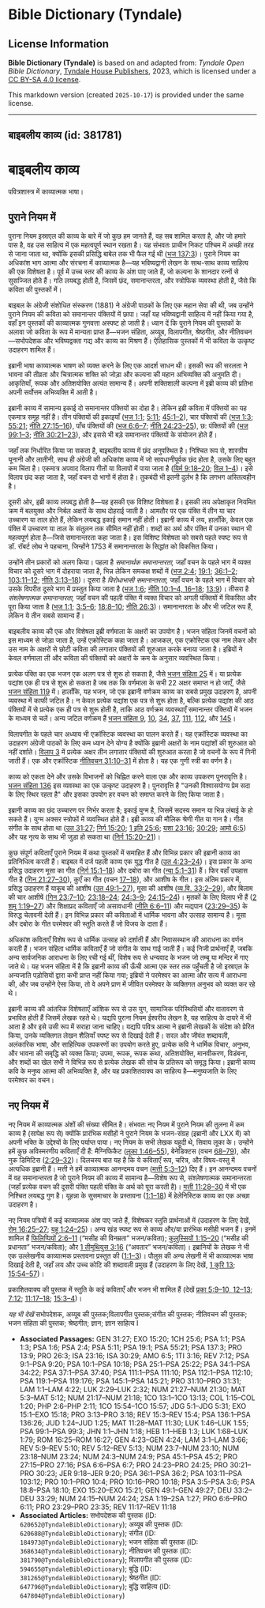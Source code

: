 # Bible Dictionary (Tyndale)

## License Information

**Bible Dictionary (Tyndale)** is based on and adapted from: _Tyndale Open Bible Dictionary_, [Tyndale House Publishers](https://tyndaleopenresources.com/), 2023, which is licensed under a [CC BY-SA 4.0 license](https://creativecommons.org/licenses/by-sa/4.0/legalcode.en).

This markdown version (created `2025-10-17`) is provided under the same license.



--------------------------------

## बाइबलीय काव्य (id: 381781)

बाइबलीय काव्य
=============

पवित्रशास्त्र में काव्यात्मक भाषा।

पुराने नियम में
---------------

पुराना नियम इस्राएल की काव्य के बारे में जो कुछ हम जानते हैं, वह सब शामिल करता है, और जो हमारे पास है, वह उस साहित्य में एक महत्वपूर्ण स्थान रखता है। यह संभवतः प्राचीन निकट पश्चिम में अच्छी तरह से जाना जाता था, क्योंकि इसकी प्रसिद्धि बाबेल तक भी फैल गई थी ([भज 137:3](https://ref.ly/Ps137:3))। पुराने नियम का अधिकांश भाग आत्मा और संरचना में काव्यात्मक है—यह भविष्यद्वानी लेखन के साथ\-साथ काव्य साहित्य की एक विशेषता है। पूर्व में उच्च स्तर की काव्य के अंश पाए जाते हैं, जो कल्पना के शानदार रत्नों से सुसज्जित होते हैं। गति लयबद्ध होती है, जिसमें छंद, समानान्तरता, और स्त्रोफिक व्यवस्था होती है, जैसे कि कविता की पुस्तकों में।

बाइबल के अंग्रेजी संशोधित संस्करण (1881\) ने अंग्रेजी पाठकों के लिए एक महान सेवा की थी, जब उन्होंने पुराने नियम की कविता को समानान्तर पंक्तियों में छापा। जहाँ यह भविष्यद्वानी साहित्य में नहीं किया गया है, वहाँ इन पुस्तकों की काव्यात्मक गुणवत्ता अस्पष्ट हो जाती है। ध्यान दें कि पुराने नियम की पुस्तकों के अलावा जो कविता के रूप में मान्यता प्राप्त हैं—भजन संहिता, अय्यूब, विलापगीत, श्रेष्ठगीत, और नीतिवचन—सभोपदेशक और भविष्यद्वक्ता गद्य और काव्य का मिश्रण हैं। ऐतिहासिक पुस्तकों में भी कविता के उत्कृष्ट उदाहरण शामिल हैं।

इब्रानी भाषा काव्यात्मक भाषण को व्यक्त करने के लिए एक आदर्श साधन थी। इसकी रूप की सरलता ने भावना की तीव्रता और चित्रात्मक शक्ति को जोड़ा और कल्पना की महान अभिव्यक्ति की अनुमति दी। आकृतियाँ, रूपक और अतिशयोक्ति अत्यंत सामान्य हैं। अपनी शक्तिशाली कल्पना में इब्री काव्य की प्रतिभा अपनी सर्वोत्तम अभिव्यक्ति में आती है।

इब्रानी काव्य में सामान्य इकाई दो समानान्तर पंक्तियों का दोहा है। लेकिन इब्री कविता में पंक्तियों का यह एकमात्र समूह नहीं है। तीन पंक्तियों की इकाइयाँ ([भज 1:1](https://ref.ly/Ps1:1); [5:11](https://ref.ly/Ps5:11); [45:1–2](https://ref.ly/Ps45:1-Ps45:2)), चार पंक्तियों की ([भज 1:3](https://ref.ly/Ps1:3); [55:21](https://ref.ly/Ps55:21); [नीति 27:15–16](https://ref.ly/Prov27:15-Prov27:16)), पाँच पंक्तियों की ([भज 6:6–7](https://ref.ly/Ps6:6-Ps6:7); [नीति 24:23–25](https://ref.ly/Prov24:23-Prov24:25)), छ: पंक्तियों की ([भज 99:1–3](https://ref.ly/Ps99:1-Ps99:3); [नीति 30:21–23](https://ref.ly/Prov30:21-Prov30:23)), और इससे भी बड़े समानान्तर पंक्तियों के संयोजन होते हैं। 

जहाँ तक निर्धारित किया जा सकता है, बाइबलीय काव्य में छंद अनुपस्थित है। निश्चित रूप से, शास्त्रीय यूनानी और लातीनी, साथ ही अंग्रेजी की अधिकांश काव्य में जो सावधानीपूर्वक छंद होता है, उसके लिए बहुत कम चिंता है। एकमात्र अपवाद विलाप गीतों या विलापों में पाया जाता है ([यिर्म 9:18–20](https://ref.ly/Jer9:18-Jer9:20); [विल 1–4](https://ref.ly/Lam1:1-Lam4:22))। इसे विलाप छंद कहा जाता है, जहाँ वचन दो भागों में होता है। तुकबंदी भी इतनी दुर्लभ है कि लगभग अस्तित्वहीन है।

दूसरी ओर, इब्री काव्य लयबद्ध होती है—यह इसकी एक विशिष्ट विशेषता है। इसकी लय अपेक्षाकृत नियमित क्रम में बलयुक्त और निर्बल अक्षरों के साथ दोहराई जाती है। आमतौर पर एक पंक्ति में तीन या चार उच्चारण या ताल होते हैं, लेकिन लयबद्ध इकाई समान नहीं होती। इब्रानी काव्य में लय, हालाँकि, केवल एक पंक्ति में उच्चारण या ताल के संतुलन तक सीमित नहीं होती। शब्दों का अर्थ और पंक्ति में उनका स्थान भी महत्वपूर्ण होता है—जिसे समानान्तरता कहा जाता है। इस विशिष्ट विशेषता को सबसे पहले स्पष्ट रूप से डॉ. रॉबर्ट लोथ ने पहचाना, जिन्होंने 1753 में समानान्तरता के सिद्धांत को विकसित किया।

उन्होंने तीन प्रकारों को अलग किया। पहला है *समानार्थक समानान्तरता,* जहाँ वचन के पहले भाग में व्यक्त विचार को दूसरे भाग में दोहराया जाता है, भिन्न लेकिन समकक्ष शब्दों में ([भज 2:4](https://ref.ly/Ps2:4); [19:1](https://ref.ly/Ps19:1); [36:1–2](https://ref.ly/Ps36:1-Ps36:2); [103:11–12](https://ref.ly/Ps103:11-Ps103:12); [नीति 3:13–18](https://ref.ly/Prov3:13-Prov3:18))। दूसरा है *विरोधाभासी समानान्तरता,* जहाँ वचन के पहले भाग में विचार को उसके विपरीत दूसरे भाग में प्रस्तुत किया जाता है ([भज 1:6](https://ref.ly/Ps1:6); [नीति 10:1–4, 16–18](https://ref.ly/Prov10:1-Prov10:4,Prov10:16-Prov10:18); [13:9](https://ref.ly/Prov13:9))। तीसरा है *संश्लेषणात्मक समानान्तरता,* जहाँ वचन की पहली पंक्ति में व्यक्त विचार को अगली पंक्तियों में विकसित और पूरा किया जाता है ([भज 1:1](https://ref.ly/Ps1:1); [3:5–6](https://ref.ly/Ps3:5-Ps3:6); [18:8–10](https://ref.ly/Ps18:8-Ps18:10); [नीति 26:3](https://ref.ly/Prov26:3))। समानान्तरता के और भी जटिल रूप हैं, लेकिन ये तीन सबसे सामान्य हैं।

बाइबलीय काव्य की एक और विशेषता इब्री वर्णमाला के अक्षरों का उपयोग है। भजन संहिता जिनमें वचनों को इस माध्यम से जोड़ा जाता है, उन्हें एक्रोस्टिक कहा जाता है। आजकल, एक एक्रोस्टिक एक नाम लेकर और उस नाम के अक्षरों से छोटी कविता की लगातार पंक्तियों की शुरुआत करके बनाया जाता है। इब्रियों ने केवल वर्णमाला ली और कविता की पंक्तियों को अक्षरों के क्रम के अनुसार व्यवस्थित किया।

प्रत्येक पंक्ति का एक भजन एक अलग पत्र से शुरू हो सकता है, जैसे [भजन संहिता 25](https://ref.ly/Ps25:1-Ps25:22) में। या प्रत्येक पद्यांश एक ही पत्र से शुरू हो सकता है जब तक कि वर्णमाला के सभी 22 अक्षर समाप्त न हो जाएँ, जैसे [भजन संहिता 119](https://ref.ly/Ps119:1-Ps119:176) में। हालाँकि, यह भजन, जो एक इब्रानी वर्णक्रम काव्य का सबसे प्रमुख उदाहरण है, अपनी व्यवस्था में काफी जटिल है। न केवल प्रत्येक पद्यांश एक पत्र से शुरू होता है, बल्कि प्रत्येक पद्यांश की आठ पंक्तियों में से प्रत्येक एक ही पत्र से शुरू होती है, ताकि आठ वर्णक्रम व्यवस्थाएँ समानान्तर पंक्तियों में भजन के माध्यम से चलें। अन्य जटिल वर्णक्रम हैं [भजन संहिता 9](https://ref.ly/Ps9:1-Ps9:20), [10](https://ref.ly/Ps10:1-Ps10:18), [34](https://ref.ly/Ps34:1-Ps34:22), [37](https://ref.ly/Ps37:1-Ps37:40), [111](https://ref.ly/Ps111:1-Ps111:10), [112](https://ref.ly/Ps112:1-Ps112:10), और [145](https://ref.ly/Ps145:1-Ps145:21)।

विलापगीत के पहले चार अध्याय भी एक्रॉस्टिक व्यवस्था का पालन करते हैं। यह एक्रॉस्टिक व्यवस्था का उदाहरण अंग्रेजी पाठकों के लिए कम ध्यान देने योग्य है क्योंकि इब्रानी अक्षरों के नाम पद्यांशों की शुरुआत को नहीं दर्शाते। [विलाप 3](https://ref.ly/Lam3:1-Lam3:66) में प्रत्येक अक्षर तीन लगातार पंक्तियों की शुरुआत करता है जो वचनों के रूप में गिनी जाती हैं। एक और एक्रॉस्टिक [नीतिवचन 31:10–31](https://ref.ly/Prov31:10-Prov31:31) में होता है। यह एक गुणी स्त्री का वर्णन है।

काव्य को एकता देने और उसके विभाजनों को चिह्नित करने वाला एक और काव्य उपकरण पुनरावृत्ति है। [भजन संहिता 136](https://ref.ly/Ps136:1-Ps136:26) इस व्यवस्था का एक उत्कृष्ट उदाहरण है। पुनरावृत्ति है "उनकी विश्वासयोग्य प्रेम सदा के लिए स्थिर रहता है" और इसका उपयोग हर वचन को समाप्त करने के लिए किया जाता है।

इब्रानी काव्य का छंद उच्चारण पर निर्भर करता है; इकाई युग्म है, जिसमें सदस्य समान या भिन्न लंबाई के हो सकते हैं। युग्म अक्सर स्त्रोफों में व्यवस्थित होते हैं। इब्री काव्य की मौलिक श्रेणी गीत या गान है। गीत संगीत के साथ होता था ([उत 31:27](https://ref.ly/Gen31:27); [निर्ग 15:20](https://ref.ly/Exod15:20); [1 इति 25:6](https://ref.ly/1Chr25:6); [यशा 23:16](https://ref.ly/Isa23:16); [30:29](https://ref.ly/Isa30:29); [आमो 6:5](https://ref.ly/Amos6:5)) और यह नृत्य के साथ भी जुड़ा हो सकता था ([निर्ग 15:20–21](https://ref.ly/Exod15:20-Exod15:21))।

कुछ संपूर्ण कविताएँ पुराने नियम में कथा पुस्तकों में समाहित हैं और विभिन्न प्रकार की इब्रानी काव्य का प्रतिनिधित्व करती हैं। बाइबल में दर्ज पहली काव्य एक युद्ध गीत है ([उत 4:23–24](https://ref.ly/Gen4:23-Gen4:24))। इस प्रकार के अन्य प्रसिद्ध उदाहरण मूसा का गीत ([निर्ग 15:1–18](https://ref.ly/Exod15:1-Exod15:18)) और दबोरा का गीत ([न्या 5:1–31](https://ref.ly/Judg5:1-Judg5:31)) हैं। फिर वहाँ उपहास गीत है ([गिन 21:27–30](https://ref.ly/Num21:27-Num21:30)), कुएँ का गीत (वचन [17–18](https://ref.ly/Num21:17-Num21:18)), और आशीष के गीत। इस अंतिम प्रकार में, प्रसिद्ध उदाहरण हैं याकूब की आशीष ([उत 49:1–27](https://ref.ly/Gen49:1-Gen49:27)), मूसा की आशीष ([व्य.वि. 33:2–29](https://ref.ly/Deut33:2-Deut33:29)), और बिलाम की चार आशीषें ([गिन 23:7–10](https://ref.ly/Num23:7-Num23:10); [23:18–24](https://ref.ly/Num23:18-Num23:24); [24:3–9](https://ref.ly/Num24:3-Num24:9); [24:15–24](https://ref.ly/Num24:15-Num24:24))। मृतकों के लिए विलाप भी हैं ([2 शमू 1:19–27](https://ref.ly/2Sam1:19-2Sam1:27)) और शिक्षाप्रद कविताएँ जो असावधानी ([नीति 6:6–11](https://ref.ly/Prov6:6-Prov6:11)) और मद्यपान ([23:29–35](https://ref.ly/Prov23:29-Prov23:35)) के विरुद्ध चेतावनी देती हैं। इन विभिन्न प्रकार की कविताओं में धार्मिक भावना और उत्साह सामान्य है। मूसा और दबोरा के गीत परमेश्वर की स्तुति करते हैं जो विजय के दाता हैं।

अधिकांश कविताएँ विशेष रूप से धार्मिक उत्साह को दर्शाती हैं और निवासस्थान की आराधना का वर्णन करती हैं। भजन संहिता धार्मिक कविताएँ हैं जो संगीत के साथ गाई जाती हैं। कई निजी प्रार्थनाएँ हैं, जबकि अन्य सार्वजनिक आराधना के लिए रची गई थीं, विशेष रूप से धन्यवाद के भजन जो तम्बू या मन्दिर में गाए जाते थे। यह भजन संहिता में है कि इब्रानी काव्य की ऊँची आत्मा एक स्तर तक पहुँचती है जो इस्राएल के अन्यजाति पड़ोसियों द्वारा कभी प्राप्त नहीं किया गया; इब्रियों ने परमेश्वर का आत्मा और सत्य में आराधना की, और जब उन्होंने ऐसा किया, तो वे अपने प्राण में जीवित परमेश्वर के व्यक्तिगत अनुभव को व्यक्त कर रहे थे।

इब्रानी काव्य की आंतरिक विशेषताएँ आंशिक रूप से उस युग, सामाजिक परिस्थितियों और वातावरण से प्रभावित होती हैं जिसमें लेखक रहते थे। यद्यपि पुराना नियम ईश्वरीय लेखन है, यह साहित्य के दायरे में भी आता है और इसे उसी रूप में सराहा जाना चाहिए। यद्यपि पवित्र आत्मा ने इब्रानी लेखकों के संदेश को प्रेरित किया, उनके व्यक्तिगत लेखन शैलियाँ स्पष्ट रूप से दिखाई देती हैं। सरल और जीवंत शब्दावली, अलंकारिक भाषा, और साहित्यिक उपकरणों का उपयोग करते हुए, प्रत्येक कवि ने धार्मिक विचार, अनुभव, और भावना की समृद्धि को व्यक्त किया; उपमा, रूपक, रूपक कथा, अतिशयोक्ति, मानवीकरण, विडंबना, और शब्दों का खेल सभी ने विभिन्न रूप से प्रत्येक लेखक की सोच के प्रतिरूप को समृद्ध किया। इब्रानी काव्य कवि के मनुष्य आत्मा की अभिव्यक्ति है, और यह प्रकाशितवाक्य का साहित्य है—मनुष्यजाति के लिए परमेश्वर का वचन।

नए नियम में
-----------

नए नियम में काव्यात्मक अंशों की संख्या सीमित है। संभवतः नए नियम में पुराने नियम की तुलना में कम काव्य है (सापेक्ष रूप से) क्योंकि प्रारंभिक मसीहों ने पुराने नियम के भजन\-संग्रह (इब्रानी और LXX में) को अपनी भक्ति के उद्देश्यों के लिए पर्याप्त पाया। नए नियम के सभी लेखक यहूदी थे, सिवाय लूका के। उन्होंने हमें कुछ अविस्मरणीय कविताएँ दी हैं: मैग्निफिकैट ([लूका 1:46–55](https://ref.ly/Luke1:46-Luke1:55)), बेनेडिक्टस (वचन [68–79](https://ref.ly/Luke1:68-Luke1:79)), और नुक डिमिटिस ([2:29–32](https://ref.ly/Luke2:29-Luke2:32))। दिलचस्प बात यह है कि ये कविताएँ रूप, चरित्र, और विषय\-वस्तु में अत्यधिक इब्रानी हैं। मत्ती ने हमें काव्यात्मक आनन्दमय वचन ([मत्ती 5:3–12](https://ref.ly/Matt5:3-Matt5:12)) दिए हैं। इन आनन्दमय वचनों में वह समानान्तरता है जो पुराने नियम की काव्य में सामान्य है—विशेष रूप से, संश्लेषणात्मक समानान्तरता (जहाँ प्रत्येक वचन की दूसरी पंक्ति पहली पंक्ति के अर्थ को पूरा करती है)। [मत्ती 11:28–30](https://ref.ly/Matt11:28-Matt11:30) में भी एक निश्चित लयबद्ध गुण है। यूहन्ना के सुसमाचार के प्रस्तावना ([1:1–18](https://ref.ly/John1:1-John1:18)) में हेलेनिस्टिक काव्य का एक अच्छा उदाहरण है। 

नए नियम पत्रियों में कई काव्यात्मक अंश पाए जाते हैं, विशेषकर स्तुति प्रार्थनाओं में (उदाहरण के लिए देखें, [रोम 16:25–27](https://ref.ly/Rom16:25-Rom16:27); [यहू 1:24–25](https://ref.ly/Jude1:24-Jude1:25))। अन्य खंड स्पष्ट रूप से काव्य और/या प्रारंभिक मसीही भजन हैं। इनमें शामिल हैं [फिलिप्पियों 2:6–11](https://ref.ly/Phil2:6-Phil2:11) (“मसीह की विनम्रता” भजन/कविता); [कुलुस्सियों 1:15–20](https://ref.ly/Col1:15-Col1:20) (“मसीह की प्रधानता” भजन/कविता); और [1 तीमुथियुस 3:16](https://ref.ly/1Tim3:16) (“अवतार” भजन/कविता)। इब्रानियों के लेखक ने भी एक उल्लेखनीय काव्यात्मक प्रस्तावना प्रस्तुत की ([1:1–3](https://ref.ly/Heb1:1-Heb1:3))। पौलुस की अन्य लेखनी में भी काव्यात्मक भाषा दिखाई देती है, जहाँ लय और उच्च कोटि की शब्दावली प्रमुख हैं (उदाहरण के लिए देखें, [1 कुरि 13](https://ref.ly/1Cor13:1-1Cor13:13); [15:54–57](https://ref.ly/1Cor15:54-1Cor15:57))।

प्रकाशितवाक्य की पुस्तक में स्तुति के कई कविताएँ और भजन भी शामिल हैं (देखें [प्रका 5:9–10, 12–13](https://ref.ly/Rev5:9-Rev5:10,Rev5:12-Rev5:13); [7:12](https://ref.ly/Rev7:12); [11:17–18](https://ref.ly/Rev11:17-Rev11:18); [15:3–4](https://ref.ly/Rev15:3-Rev15:4))।

*यह भी देखें* सभोपदेशक, अय्यूब की पुस्तक;विलापगीत पुस्तक;संगीत की पुस्तक; नीतिवचन की पुस्तक; भजन संहिता की पुस्तक; श्रेष्ठगीत; ज्ञान; ज्ञान साहित्य I

* **Associated Passages:** GEN 31:27; EXO 15:20; 1CH 25:6; PSA 1:1; PSA 1:3; PSA 1:6; PSA 2:4; PSA 5:11; PSA 19:1; PSA 55:21; PSA 137:3; PRO 13:9; PRO 26:3; ISA 23:16; ISA 30:29; AMO 6:5; 1TI 3:16; REV 7:12; PSA 9:1–PSA 9:20; PSA 10:1–PSA 10:18; PSA 25:1–PSA 25:22; PSA 34:1–PSA 34:22; PSA 37:1–PSA 37:40; PSA 111:1–PSA 111:10; PSA 112:1–PSA 112:10; PSA 119:1–PSA 119:176; PSA 145:1–PSA 145:21; PRO 31:10–PRO 31:31; LAM 1:1–LAM 4:22; LUK 2:29–LUK 2:32; NUM 21:27–NUM 21:30; MAT 5:3–MAT 5:12; NUM 21:17–NUM 21:18; 1CO 13:1–1CO 13:13; COL 1:15–COL 1:20; PHP 2:6–PHP 2:11; 1CO 15:54–1CO 15:57; JDG 5:1–JDG 5:31; EXO 15:1–EXO 15:18; PRO 3:13–PRO 3:18; REV 15:3–REV 15:4; PSA 136:1–PSA 136:26; JUD 1:24–JUD 1:25; MAT 11:28–MAT 11:30; LUK 1:46–LUK 1:55; PSA 99:1–PSA 99:3; JHN 1:1–JHN 1:18; HEB 1:1–HEB 1:3; LUK 1:68–LUK 1:79; ROM 16:25–ROM 16:27; GEN 4:23–GEN 4:24; LAM 3:1–LAM 3:66; REV 5:9–REV 5:10; REV 5:12–REV 5:13; NUM 23:7–NUM 23:10; NUM 23:18–NUM 23:24; NUM 24:3–NUM 24:9; PSA 45:1–PSA 45:2; PRO 27:15–PRO 27:16; PSA 6:6–PSA 6:7; PRO 24:23–PRO 24:25; PRO 30:21–PRO 30:23; JER 9:18–JER 9:20; PSA 36:1–PSA 36:2; PSA 103:11–PSA 103:12; PRO 10:1–PRO 10:4; PRO 10:16–PRO 10:18; PSA 3:5–PSA 3:6; PSA 18:8–PSA 18:10; EXO 15:20–EXO 15:21; GEN 49:1–GEN 49:27; DEU 33:2–DEU 33:29; NUM 24:15–NUM 24:24; 2SA 1:19–2SA 1:27; PRO 6:6–PRO 6:11; PRO 23:29–PRO 23:35; REV 11:17–REV 11:18
* **Associated Articles:** सभोपदेशक की पुस्तक (ID: `620652@TyndaleBibleDictionary`); अय्यूब की पुस्तक (ID: `620688@TyndaleBibleDictionary`); संगीत (ID: `184973@TyndaleBibleDictionary`); भजन संहिता की पुस्तक (ID: `368634@TyndaleBibleDictionary`); नीतिवचन की पुस्तक (ID: `381790@TyndaleBibleDictionary`); विलापगीत की पुस्तक (ID: `594655@TyndaleBibleDictionary`); बुद्धि (ID: `381265@TyndaleBibleDictionary`); श्रेष्ठगीत (ID: `647796@TyndaleBibleDictionary`); बुद्धि साहित्य (ID: `647804@TyndaleBibleDictionary`)

